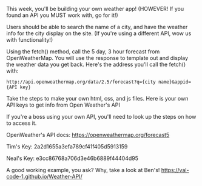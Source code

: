 This week, you'll be building your own weather app! (HOWEVER! If you found an API you MUST work with, go for it!)

Users should be able to search the name of a city, and have the weather info for the city display on the site. (If you're using a different API, wow us with functionality!)

Using the fetch() method, call the 5 day, 3 hour forecast from OpenWeatherMap. You will use the response to template out and display the weather data you get back. Here's the address you'll call the fetch() with:

`http://api.openweathermap.org/data/2.5/forecast?q={city name}&appid={API key}`

Take the steps to make your own html, css, and js files. Here is your own API keys to get info from Open Weather's API

If you're a boss using your own API, you'll need to look up the steps on how to access it.

OpenWeather's API docs: https://openweathermap.org/forecast5

Tim's Key: 2a2d1655a3efa789cf41f405d5913159

Neal's Key: e3cc86768a706d3e46b6889f44404d95

A good working example, you ask? Why, take a look at Ben's!
https://val-code-1.github.io/Weather-API/
